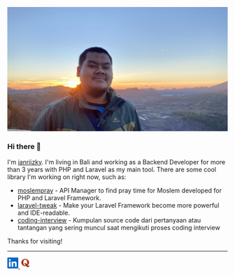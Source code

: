 <p align="center"><img src="banner.JPG" width="1000"/></p>

### Hi there 👋

I'm [ianriizky](https://github.com/ianriizky). I'm living in Bali and working as a Backend Developer for more than 3 years with PHP and Laravel as my main tool. There are some cool library I'm working on right now, such as:

- [moslempray](https://github.com/ianriizky/moslempray) - API Manager to find pray time for Moslem developed for PHP and Laravel Framework.
- [laravel-tweak](https://github.com/ianriizky/laravel-tweak) - Make your Laravel Framework become more powerful and IDE-readable.
- [coding-interview](https://github.com/ianriizky/coding-interview) - Kumpulan source code dari pertanyaan atau tantangan yang sering muncul saat mengikuti proses coding interview

Thanks for visiting!

---

<a href="https://www.linkedin.com/in/ianrizky">
    <img src="linkedin.jpeg" alt="LinkedIn" width="25" height="25">
</a>
<a href="https://id.quora.com/profile/Septianata-Rizky-Pratama">
    <img src="quora.png" alt="Quora" width="25" height="25">
</a>
